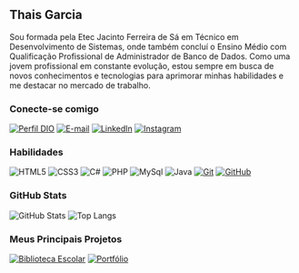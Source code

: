 ## Thais Garcia 
Sou formada pela Etec Jacinto Ferreira de Sá em Técnico em Desenvolvimento de Sistemas, onde também concluí o Ensino Médio com Qualificação Profissional de Administrador de Banco de Dados. 
Como uma jovem profissional em constante evolução, estou sempre em busca de novos conhecimentos e tecnologias para aprimorar minhas habilidades e me destacar no mercado de trabalho.

### Conecte-se comigo
[![Perfil DIO](https://img.shields.io/badge/-Meu%20Perfil%20na%20DIO-000000?style=for-the-badge&logoColor=30A3DC)](https://web.dio.me/users/thaisgarcia_t11/)
[![E-mail](https://img.shields.io/badge/-Email-000?style=for-the-badge&logo=gmail&logoColor=E94D5F)](mailto:thaisgarcia.t11@gmail.com)
[![LinkedIn](https://img.shields.io/badge/-LinkedIn-000?style=for-the-badge&logo=linkedin&logoColor=30A3DC)](https://www.linkedin.com/in/thais-garcia11/)
[![Instagram](https://img.shields.io/badge/-Instagram-000?style=for-the-badge&logo=instagram&logoColor=E94D5F)](instagram.com/tha_grc)

### Habilidades
![HTML5](https://img.shields.io/badge/HTML-000?style=for-the-badge&logo=html5&logoColor=30A3DC)
![CSS3](https://img.shields.io/badge/CSS3-000?style=for-the-badge&logo=css3&logoColor=E94D5F)
![C#](https://img.shields.io/badge/CSharp-000?style=for-the-badge&logo=csharp&logoColor=30A3DC)
![PHP](https://img.shields.io/badge/PHP-000?style=for-the-badge&logo=php&logoColor=E94D5F)
![MySql](https://img.shields.io/badge/MySql-000?style=for-the-badge&logo=mysql&logoColor=30A3DC)
![Java](https://img.shields.io/badge/Java-000?style=for-the-badge&logo=java&logoColor=E94D5F)
[![Git](https://img.shields.io/badge/Git-000?style=for-the-badge&logo=git&logoColor=30A3DC)](https://git-scm.com/doc) 
[![GitHub](https://img.shields.io/badge/GitHub-000?style=for-the-badge&logo=github&logoColor=E94D5F)](https://docs.github.com/)

### GitHub Stats
![GitHub Stats](https://github-readme-stats.vercel.app/api?username=thaisgarcia&theme=transparent&bg_color=000&border_color=30A3DC&show_icons=true&icon_color=30A3DC&title_color=E94D5F&text_color=FFF)
![Top Langs](https://github-readme-stats-git-masterrstaa-rickstaa.vercel.app/api/top-langs/?username=thaisgarcia&layout=compact&bg_color=000&border_color=30A3DC&title_color=E94D5F&text_color=FFF)

### Meus Principais Projetos
[![Biblioteca Escolar](https://github-readme-stats.vercel.app/api/pin/?username=thaisgarcia&repo=biblioteca-escolar&bg_color=000&border_color=30A3DC&show_icons=true&icon_color=30A3DC&title_color=E94D5F&text_color=FFF)](https://github.com/thaisgarcia/biblioteca-escolar)
[![Portfólio](https://github-readme-stats.vercel.app/api/pin/?username=thaisgarcia&repo=portfolio&bg_color=000&border_color=30A3DC&show_icons=true&icon_color=30A3DC&title_color=E94D5F&text_color=FFF)](https://github.com/thaisgarcia/portfolio)
